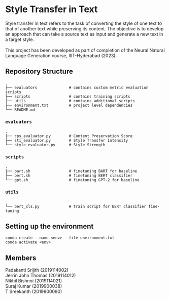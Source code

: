 # Style Transfer in Text

Style transfer in text refers to the task of converting the style of one text to that of another text while preserving its content. The objective is to develop an approach that can take a source text as input and generate a new text in a target style.\
\
 This project has been developed as part of completion of the Neural Natural Language Generation course, IIIT-Hyderabad (2023).

## Repository Structure

```
.
├── evaluators              # contains custom metric evaluation scripts
├── scripts                 # contains training scripts
├── utils                   # contains additional scripts
├── environment.txt         # project level dependencies
└── README.md
```

### `evaluators`

```
.
├── cps_evaluator.py        # Content Preservation Score
├── sti_evaluator.py        # Style Transfer Intensity
└── style_evaluator.py      # Style Strength
```

### `scripts`

```
.
├── bart.sh                 # finetuning BART for baseline
├── bert.sh                 # finetuning BERT classifier
└── gpt.sh                  # finetuning GPT-2 for baseline
```

### `utils`

```
.
└── bert_cls.py             # train script for BERT classifier fine-tuning
```

## Setting up the environment

```
conda create --name <env> --file environment.txt
conda activate <env>
```

## Members

Padakanti Srijith (2019114002)\
Jerrin John Thomas (2019114012)\
Nikhil Bishnoi (2019114021)\
Suraj Kumar (2019900038)\
T Sreekanth (2019900090)
